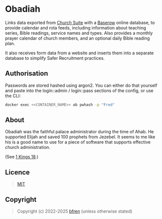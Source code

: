 # Obadiah

Links data exported from [Church Suite](https://www.churchsuite.com) with a [Baserow](https://baserow.io) online database, to provide calendar and rota feeds, including information about teaching series, Bible readings, service names and types.  Also provides a monthly prayer calendar of church members, and an optional daily Bible reading plan.

It also receives form data from a website and inserts them into a separate database to simplify Safer Recruitment practices.

## Authorisation

Passwords are stored hashed using argon2.  You can either do that yourself and paste into the login::admin / login::pass sections of the config, or use the CLI:

```bash
docker exec <<CONTAINER_NAME>> ob pwhash -p "Fred"
```

## About

Obadiah was the faithful palace administrator during the time of Ahab. He supported Elijah and saved 100 prophets from Jezebel. It seems to me like his is a good name to use for a piece of software that supports effective church administration.

(See [1 Kings 18](https://www.biblegateway.com/passage/?search=1%20Kings%2018&version=NIVUK).)

## Licence

> [MIT](https://mit.bfren.dev/2022)

## Copyright

> Copyright (c) 2022-2025 [bfren](https://bfren.dev) (unless otherwise stated)
